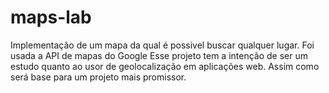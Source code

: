 # maps-lab
Implementação de um mapa da qual é possivel buscar qualquer lugar.
Foi usada a API de mapas do Google
Esse projeto tem a intenção de ser um estudo quanto ao usor de geolocalização em aplicações web.
Assim como será base para um projeto mais promissor.

